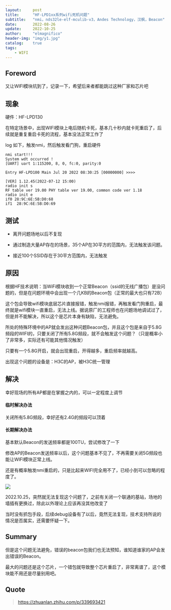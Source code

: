 ```yaml
---
layout:     post
title:      "HF-LPD1xx系列wifi死机问题"
subtitle:   "nmi，nds32le-elf-mculib-v3，Andes Technology，汉枫，Beacon"
date:       2022-08-26
update:     2022-10-25
author:     "elmagnifico"
header-img: "img/y1.jpg"
catalog:    true
tags:
    - WIFI
---
```


## Foreword

又让WIFI模块坑到了，记录一下，希望后来者都能跳过这种厂家和芯片吧



## 现象

硬件：HF-LPD130

在特定场景中，出现WIFI模块上电后随机卡死，基本几十秒内就卡死重启了，后续就是重复重启卡死的流程，基本没法正常工作了



log 如下，触发nmi，然后触发看门狗，重启硬件

```
nmi start!!!
System wdt occurred !
[UART] uart 1:115200, 8, 0, fc:0, parity:0

Entry HF-LPD100 Main Jul 20 2022 08:30:25 [00000000] >>>> 

[VER] 1.12.45(2022-07-12 15:00)
radio init s
RF table ver 19.00 PHY table ver 19.00, common code ver 1.18 
radio init e
if0 28:9C:6E:5B:D0:68
if1  28:9C:6E:5B:D0:69
```



## 测试

- 离开问题场地以后不复现

- 通过制造大量AP存在的场景，35个AP在30平方的范围内，无法触发该问题。
- 接近100个SSID存在于30平方范围内，无法触发



## 原因

根据HF技术说明：当WiFi模块收到一个正常Beacon（ssid的无线广播包）是没问题的，但是在问题环境中会出现一个几KB的Beacon包（正常的最大也只有72B）

这个包会导致wifi模块底层芯片直接报错，触发nmi报错，再触发看门狗重启，最终就是wifi模块一直重启，无法上线。据说原厂的工程师也在问题场地调试过了，但是并不能解决，所以这个是芯片本身有缺陷，无法避免。

所处的特殊环境中的AP就会发出这种问题Beacon包，并且这个包是来自于5.8G频段的WIFI的，只要关闭了所有5.8G频段，就不会触发这个问题？（只是概率小了非常多，实际还有可能其他情况触发）

只要有一个5.8G开启，就会出现重启，开得越多，重启频率就越高。



出现这个问题的设备是：H3C的AP，被H3C统一管理



## 解决

幸好现场的所有AP都是在掌握之内的，可以一定程度上调节



#### 临时解决办法

关闭所有5.8G频段，幸好还有2.4G的频段可以顶着



#### 长期解决办法

基本默认Beacon的发送频率都是100TU，尝试修改了一下

修改AP的Beacon发送频率以后，这个问题基本不见了，不再需要关闭5G频段也能让WIFI模块正常上线。

还是有概率触发nmi重启的，只是比起来WIFI完全用不了，已经小到可以忽略的程度了。

![](https://img.elmagnifico.tech/static/upload/elmagnifico/202208261102672.png)



2022.10.25，突然就无法复现这个问题了，之前有关闭一个联通的基站，场地的墙插有更换过，除此以外理论上应该再没其他改变了

当时没有抓包手段，后续debug设备有了以后，竟然无法复现，技术支持所说的情况是否属实，还需要怀疑一下。



## Summary

但是这个问题无法避免，错误的beacon包我们也无法预知，谁知道谁家的AP会发出错误的Beacon。

最大的问题还是这个芯片，一个错包就导致整个芯片重启了，非常离谱了，这个模块能不用还是尽量别用吧。



## Quote

> https://zhuanlan.zhihu.com/p/339693421


